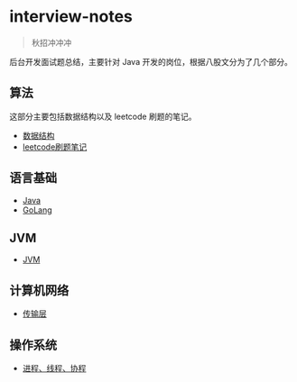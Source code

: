 # interview-notes<!-- {docsify-ignore-all} -->

> 秋招冲冲冲

后台开发面试题总结，主要针对 Java 开发的岗位，根据八股文分为了几个部分。

## 算法

这部分主要包括数据结构以及 leetcode 刷题的笔记。

* [数据结构](算法/数据结构/)
* [leetcode刷题笔记](算法/leetcode/)



## 语言基础

* [Java](语言基础/Java/)
* [GoLang](语言基础/GoLang/)



## JVM

* [JVM](JVM/)



## 计算机网络

* [传输层](计算机网络/传输层/)



## 操作系统

* [进程、线程、协程](操作系统/进程、线程、协程/)
